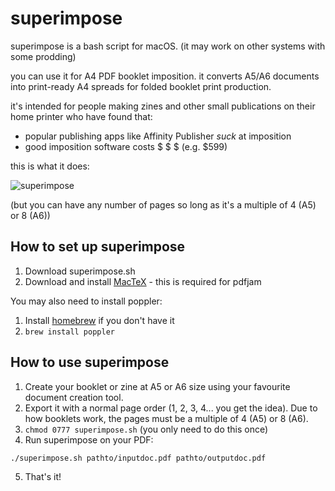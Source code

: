 # superimpose

superimpose is a bash script for macOS. (it may work on other systems with some prodding)

you can use it for A4 PDF booklet imposition. it converts A5/A6 documents into print-ready A4 spreads for folded booklet print production.

it's intended for people making zines and other small publications on their home printer who have found that:

- popular publishing apps like Affinity Publisher *suck* at imposition
- good imposition software costs $ $ $ (e.g. $599)

this is what it does:

![superimpose](https://github.com/user-attachments/assets/f4cd9fe3-d45b-4793-bc37-2042a19f34d2)

(but you can have any number of pages so long as it's a multiple of 4 (A5) or 8 (A6))

## How to set up superimpose

1. Download superimpose.sh
2. Download and install [MacTeX](https://www.tug.org/mactex/mactex-download.html) - this is required for pdfjam

You may also need to install poppler:
1. Install [homebrew](https://brew.sh/) if you don't have it
2. ``` brew install poppler ```

## How to use superimpose

1. Create your booklet or zine at A5 or A6 size using your favourite document creation tool.
2. Export it with a normal page order (1, 2, 3, 4... you get the idea). Due to how booklets work, the pages must be a multiple of 4 (A5) or 8 (A6).
3. ``` chmod 0777 superimpose.sh ``` (you only need to do this once)
4. Run superimpose on your PDF:

``` ./superimpose.sh pathto/inputdoc.pdf pathto/outputdoc.pdf ```

5. That's it!
